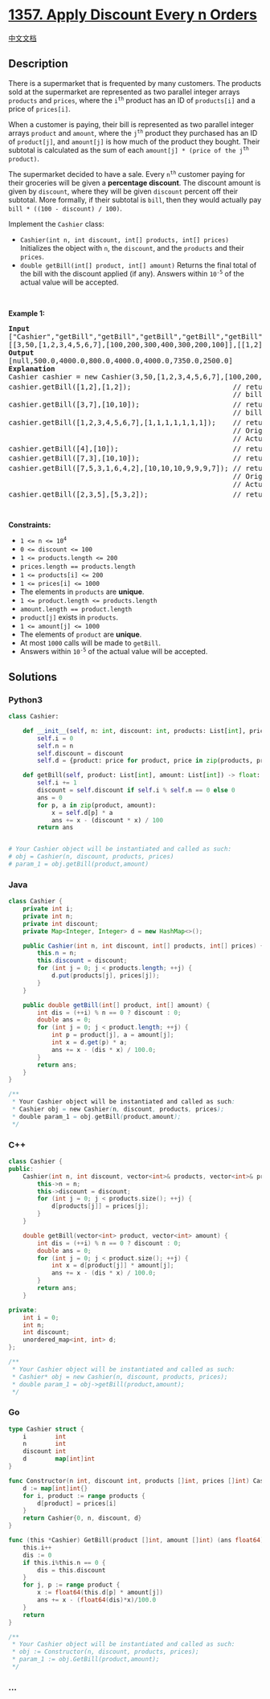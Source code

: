 # [1357. Apply Discount Every n Orders](https://leetcode.com/problems/apply-discount-every-n-orders)

[中文文档](/solution/1300-1399/1357.Apply%20Discount%20Every%20n%20Orders/README.md)

## Description

<p>There is a supermarket that is frequented by many customers. The products sold at the supermarket are represented as two parallel integer arrays <code>products</code> and <code>prices</code>, where the <code>i<sup>th</sup></code> product has an ID of <code>products[i]</code> and a price of <code>prices[i]</code>.</p>

<p>When a customer is paying, their bill is represented as two parallel integer arrays <code>product</code> and <code>amount</code>, where the <code>j<sup>th</sup></code> product they purchased has an ID of <code>product[j]</code>, and <code>amount[j]</code> is how much of the product they bought. Their subtotal is calculated as the sum of each <code>amount[j] * (price of the j<sup>th</sup> product)</code>.</p>

<p>The supermarket decided to have a sale. Every <code>n<sup>th</sup></code> customer paying for their groceries will be given a <strong>percentage discount</strong>. The discount amount is given by <code>discount</code>, where they will be given <code>discount</code> percent off their subtotal. More formally, if their subtotal is <code>bill</code>, then they would actually pay <code>bill * ((100 - discount) / 100)</code>.</p>

<p>Implement the <code>Cashier</code> class:</p>

<ul>
	<li><code>Cashier(int n, int discount, int[] products, int[] prices)</code> Initializes the object with <code>n</code>, the <code>discount</code>, and the <code>products</code> and their <code>prices</code>.</li>
	<li><code>double getBill(int[] product, int[] amount)</code> Returns the final total of the bill with the discount applied (if any). Answers within <code>10<sup>-5</sup></code> of the actual value will be accepted.</li>
</ul>

<p>&nbsp;</p>
<p><strong class="example">Example 1:</strong></p>

<pre>
<strong>Input</strong>
[&quot;Cashier&quot;,&quot;getBill&quot;,&quot;getBill&quot;,&quot;getBill&quot;,&quot;getBill&quot;,&quot;getBill&quot;,&quot;getBill&quot;,&quot;getBill&quot;]
[[3,50,[1,2,3,4,5,6,7],[100,200,300,400,300,200,100]],[[1,2],[1,2]],[[3,7],[10,10]],[[1,2,3,4,5,6,7],[1,1,1,1,1,1,1]],[[4],[10]],[[7,3],[10,10]],[[7,5,3,1,6,4,2],[10,10,10,9,9,9,7]],[[2,3,5],[5,3,2]]]
<strong>Output</strong>
[null,500.0,4000.0,800.0,4000.0,4000.0,7350.0,2500.0]
<strong>Explanation</strong>
Cashier cashier = new Cashier(3,50,[1,2,3,4,5,6,7],[100,200,300,400,300,200,100]);
cashier.getBill([1,2],[1,2]);                        // return 500.0. 1<sup>st</sup> customer, no discount.
                                                     // bill = 1 * 100 + 2 * 200 = 500.
cashier.getBill([3,7],[10,10]);                      // return 4000.0. 2<sup>nd</sup> customer, no discount.
                                                     // bill = 10 * 300 + 10 * 100 = 4000.
cashier.getBill([1,2,3,4,5,6,7],[1,1,1,1,1,1,1]);    // return 800.0. 3<sup>rd</sup> customer, 50% discount.
                                                     // Original bill = 1600
                                                     // Actual bill = 1600 * ((100 - 50) / 100) = 800.
cashier.getBill([4],[10]);                           // return 4000.0. 4<sup>th</sup> customer, no discount.
cashier.getBill([7,3],[10,10]);                      // return 4000.0. 5<sup>th</sup> customer, no discount.
cashier.getBill([7,5,3,1,6,4,2],[10,10,10,9,9,9,7]); // return 7350.0. 6<sup>th</sup> customer, 50% discount.
                                                     // Original bill = 14700, but with
                                                     // Actual bill = 14700 * ((100 - 50) / 100) = 7350.
cashier.getBill([2,3,5],[5,3,2]);                    // return 2500.0.  6<sup>th</sup> customer, no discount.
</pre>

<p>&nbsp;</p>
<p><strong>Constraints:</strong></p>

<ul>
	<li><code>1 &lt;= n &lt;= 10<sup>4</sup></code></li>
	<li><code>0 &lt;= discount &lt;= 100</code></li>
	<li><code>1 &lt;= products.length &lt;= 200</code></li>
	<li><code>prices.length == products.length</code></li>
	<li><code>1 &lt;= products[i] &lt;= 200</code></li>
	<li><code>1 &lt;= prices[i] &lt;= 1000</code></li>
	<li>The elements in <code>products</code> are <strong>unique</strong>.</li>
	<li><code>1 &lt;= product.length &lt;= products.length</code></li>
	<li><code>amount.length == product.length</code></li>
	<li><code>product[j]</code> exists in <code>products</code>.</li>
	<li><code>1 &lt;= amount[j] &lt;= 1000</code></li>
	<li>The elements of <code>product</code> are <strong>unique</strong>.</li>
	<li>At most <code>1000</code> calls will be made to <code>getBill</code>.</li>
	<li>Answers within <code>10<sup>-5</sup></code> of the actual value will be accepted.</li>
</ul>

## Solutions

<!-- tabs:start -->

### **Python3**

```python
class Cashier:

    def __init__(self, n: int, discount: int, products: List[int], prices: List[int]):
        self.i = 0
        self.n = n
        self.discount = discount
        self.d = {product: price for product, price in zip(products, prices)}

    def getBill(self, product: List[int], amount: List[int]) -> float:
        self.i += 1
        discount = self.discount if self.i % self.n == 0 else 0
        ans = 0
        for p, a in zip(product, amount):
            x = self.d[p] * a
            ans += x - (discount * x) / 100
        return ans


# Your Cashier object will be instantiated and called as such:
# obj = Cashier(n, discount, products, prices)
# param_1 = obj.getBill(product,amount)
```

### **Java**

```java
class Cashier {
    private int i;
    private int n;
    private int discount;
    private Map<Integer, Integer> d = new HashMap<>();

    public Cashier(int n, int discount, int[] products, int[] prices) {
        this.n = n;
        this.discount = discount;
        for (int j = 0; j < products.length; ++j) {
            d.put(products[j], prices[j]);
        }
    }

    public double getBill(int[] product, int[] amount) {
        int dis = (++i) % n == 0 ? discount : 0;
        double ans = 0;
        for (int j = 0; j < product.length; ++j) {
            int p = product[j], a = amount[j];
            int x = d.get(p) * a;
            ans += x - (dis * x) / 100.0;
        }
        return ans;
    }
}

/**
 * Your Cashier object will be instantiated and called as such:
 * Cashier obj = new Cashier(n, discount, products, prices);
 * double param_1 = obj.getBill(product,amount);
 */
```

### **C++**

```cpp
class Cashier {
public:
    Cashier(int n, int discount, vector<int>& products, vector<int>& prices) {
        this->n = n;
        this->discount = discount;
        for (int j = 0; j < products.size(); ++j) {
            d[products[j]] = prices[j];
        }
    }

    double getBill(vector<int> product, vector<int> amount) {
        int dis = (++i) % n == 0 ? discount : 0;
        double ans = 0;
        for (int j = 0; j < product.size(); ++j) {
            int x = d[product[j]] * amount[j];
            ans += x - (dis * x) / 100.0;
        }
        return ans;
    }

private:
    int i = 0;
    int n;
    int discount;
    unordered_map<int, int> d;
};

/**
 * Your Cashier object will be instantiated and called as such:
 * Cashier* obj = new Cashier(n, discount, products, prices);
 * double param_1 = obj->getBill(product,amount);
 */
```

### **Go**

```go
type Cashier struct {
	i        int
	n        int
	discount int
	d        map[int]int
}

func Constructor(n int, discount int, products []int, prices []int) Cashier {
	d := map[int]int{}
	for i, product := range products {
		d[product] = prices[i]
	}
	return Cashier{0, n, discount, d}
}

func (this *Cashier) GetBill(product []int, amount []int) (ans float64) {
	this.i++
	dis := 0
	if this.i%this.n == 0 {
		dis = this.discount
	}
	for j, p := range product {
		x := float64(this.d[p] * amount[j])
		ans += x - (float64(dis)*x)/100.0
	}
	return
}

/**
 * Your Cashier object will be instantiated and called as such:
 * obj := Constructor(n, discount, products, prices);
 * param_1 := obj.GetBill(product,amount);
 */
```

### **...**

```

```

<!-- tabs:end -->
